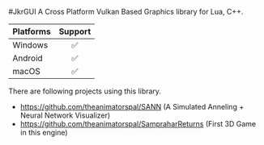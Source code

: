 #JkrGUI
A Cross Platform Vulkan Based Graphics library for Lua, C++.

| Platforms | Support |
|:----------|:-------:|
| Windows   |   ✅    |
| Android   |   ✅    |
| macOS     |   ✅    |


There are following projects using this library.
  - https://github.com/theanimatorspal/SANN (A Simulated Anneling + Neural Network Visualizer)
  - https://github.com/theanimatorspal/SampraharReturns (First 3D Game in this engine)
